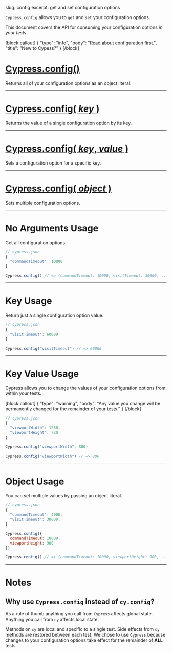slug: config
excerpt: get and set configuration options

`Cypress.config` allows you to `get` and `set` your configuration options.

This document covers the API for consuming your configuration options *in your tests*.


[block:callout]
{
  "type": "info",
  "body": "[Read about configuration first.](https://on.cypress.io/guides/configuration)",
  "title": "New to Cypess?"
}
[/block]

# [Cypress.config()](#no-arguments-usage)

Returns all of your configuration options as an object literal.

***

# [Cypress.config( *key* )](#key-usage)

Returns the value of a single configuration option by its key.

***

# [Cypress.config( *key*, *value* )](#key-value-usage)

Sets a configuration option for a specific key.

***

# [Cypress.config( *object* )](#object-usage)

Sets multiple configuration options.

***

# No Arguments Usage

Get all configuration options.

```javascript
// cypress.json
{
  "commandTimeout": 10000
}
```

```javascript
Cypress.config() // => {commandTimeout: 10000, visitTimeout: 30000, ...}
```

***

# Key Usage

Return just a single configuration option value.

```javascript
// cypress.json
{
  "visitTimeout": 60000
}
```

```javascript
Cypress.config("visitTimeout") // => 60000
```

***

# Key Value Usage

Cypress allows you to change the values of your configuration options from within your tests.

[block:callout]
{
  "type": "warning",
  "body": "Any value you change will be permanently changed for the remainder of your tests."
}
[/block]

```javascript
// cypress.json
{
  "viewportWidth": 1280,
  "viewportHeight": 720
}
```

```javascript
Cypress.config("viewportWidth", 800)

Cypress.config("viewportWidth") // => 800
```

***

# Object Usage

You can set multiple values by passing an object literal.

```javascript
// cypress.json
{
  "commandTimeout": 4000,
  "visitTimeout": 30000,
}
```

```javascript
Cypress.config({
  commandTimeout: 10000,
  viewportHeight: 900
})

Cypress.config() // => {commandTimeout: 10000, viewportHeight: 900, ...}
```

***

# Notes

## Why use `Cypress.config` instead of `cy.config`?

As a rule of thumb anything you call from `Cypress` affects global state. Anything you call from `cy` affects local state.

Methods on `cy` are local and specific to a single test. Side effects from `cy` methods are restored between each test. We chose to use `Cypress` because changes to your configuration options take effect for the remainder of **ALL** tests.